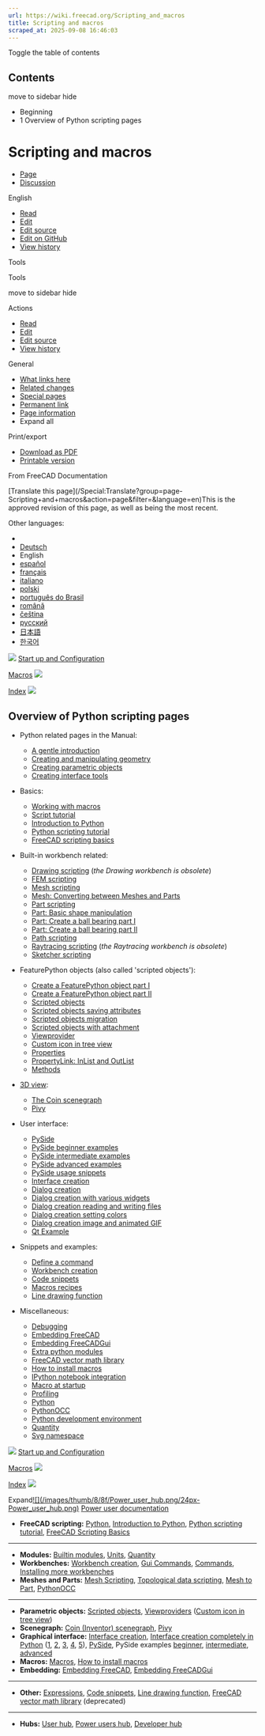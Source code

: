 ```yaml
---
url: https://wiki.freecad.org/Scripting_and_macros
title: Scripting and macros
scraped_at: 2025-09-08 16:46:03
---
```


Toggle the table of contents

## Contents

move to sidebar hide

  * Beginning
  * 1 Overview of Python scripting pages

# Scripting and macros

  * [Page](/Scripting_and_macros "View the content page \[ctrl-option-c\]")
  * [Discussion](/index.php?title=Talk:Scripting_and_macros&action=edit&redlink=1 "Discussion about the content page \(page does not exist\) \[ctrl-option-t\]")

English

  * [Read](/Scripting_and_macros)
  * [Edit](/index.php?title=Scripting_and_macros&veaction=edit "Edit this page \[ctrl-option-v\]")
  * [Edit source](/index.php?title=Scripting_and_macros&action=edit "Edit the source code of this page \[ctrl-option-e\]")
  * [Edit on GitHub](https://github.com/Reqrefusion/FreeCAD-Documentation-Project/blob/main/wiki/Scripting_and_macros.wikitext "Edit this page on GitHub")
  * [View history](/index.php?title=Scripting_and_macros&action=history "Past revisions of this page \[ctrl-option-h\]")

Tools

Tools

move to sidebar hide

Actions

  * [Read](/Scripting_and_macros)
  * [Edit](/index.php?title=Scripting_and_macros&veaction=edit "Edit this page \[ctrl-option-v\]")
  * [Edit source](/index.php?title=Scripting_and_macros&action=edit "Edit the source code of this page \[ctrl-option-e\]")
  * [View history](/index.php?title=Scripting_and_macros&action=history)

General

  * [What links here](/Special:WhatLinksHere/Scripting_and_macros "A list of all wiki pages that link here \[ctrl-option-j\]")
  * [Related changes](/Special:RecentChangesLinked/Scripting_and_macros "Recent changes in pages linked from this page \[ctrl-option-k\]")
  * [Special pages](/Special:SpecialPages "A list of all special pages \[ctrl-option-q\]")
  * [Permanent link](https://wiki.freecad.org/index.php?title=Scripting_and_macros&oldid=1078854 "Permanent link to this revision of this page")
  * [Page information](/index.php?title=Scripting_and_macros&action=info "More information about this page")
  * Expand all

Print/export

  * [Download as PDF](/index.php?title=Special:DownloadAsPdf&page=Scripting_and_macros&action=show-download-screen)
  * [Printable version](javascript:print\(\); "Printable version of this page \[ctrl-option-p\]")

From FreeCAD Documentation

[Translate this page](/Special:Translate?group=page-
Scripting+and+macros&action=page&filter=&language=en)This is the approved
revision of this page, as well as being the most recent.

Other languages:

  * [](/index.php?title=Special:Translate&group=page-Scripting+and+macros&language=&task=view "Start translation for this language")
  * [Deutsch](/Scripting_and_macros/de "Skripterstellung und Makros \(100% translated\)")
  * English
  * [español](/Scripting_and_macros/es "Programación y macros \(42% translated\)")
  * [français](/Scripting_and_macros/fr "Exemples de scripts et macros \(100% translated\)")
  * [italiano](/Scripting_and_macros/it "Script e macro \(100% translated\)")
  * [polski](/Scripting_and_macros/pl "Skrypty i makrodefinicje \(100% translated\)")
  * [português do Brasil](/Scripting_and_macros/pt-br "Script e macros \(17% translated\)")
  * [română](/Scripting_and_macros/ro "Exemple de programare Scripting \(0% translated\)")
  * [čeština](/Scripting_and_macros/cs "Příklady skriptování \(0% translated\)")
  * [русский](/Scripting_and_macros/ru "Cкрипты и макросы \(8% translated\)")
  * [日本語](/Scripting_and_macros/ja "スクリプトとマクロ \(8% translated\)")
  * [한국어](/Scripting_and_macros/ko "스크립팅과 매크로 \(25% translated\)")

![](/images/6/6f/Arrow-left.svg) [Start up and
Configuration](/Start_up_and_Configuration "Start up and Configuration")

[Macros](/Macros "Macros") ![](/images/a/af/Arrow-right.svg)

[Index](/Online_Help_Toc "Online Help Toc")
![](/images/7/76/Online_Help_Toc.svg)

## Overview of Python scripting pages

  * Python related pages in the Manual: 
    * [A gentle introduction](/Manual:A_gentle_introduction "Manual:A gentle introduction")
    * [Creating and manipulating geometry](/Manual:Creating_and_manipulating_geometry "Manual:Creating and manipulating geometry")
    * [Creating parametric objects](/Manual:Creating_parametric_objects "Manual:Creating parametric objects")
    * [Creating interface tools](/Manual:Creating_interface_tools "Manual:Creating interface tools")

  * Basics: 
    * [Working with macros](/Macros "Macros")
    * [Script tutorial](/Scripts "Scripts")
    * [Introduction to Python](/Introduction_to_Python "Introduction to Python")
    * [Python scripting tutorial](/Python_scripting_tutorial "Python scripting tutorial")
    * [FreeCAD scripting basics](/FreeCAD_Scripting_Basics "FreeCAD Scripting Basics")

  * Built-in workbench related: 
    * [Drawing scripting](/Drawing_API_example "Drawing API example") (_the Drawing workbench is obsolete_)
    * [FEM scripting](/FEM_Tutorial_Python "FEM Tutorial Python")
    * [Mesh scripting](/Mesh_Scripting "Mesh Scripting")
    * [Mesh: Converting between Meshes and Parts](/Mesh_to_Part "Mesh to Part")
    * [Part scripting](/Part_scripting "Part scripting")
    * [Part: Basic shape manipulation](/Topological_data_scripting "Topological data scripting")
    * [Part: Create a ball bearing part I](/Scripted_Parts:_Ball_Bearing_-_Part_1 "Scripted Parts: Ball Bearing - Part 1")
    * [Part: Create a ball bearing part II](/Scripted_Parts:_Ball_Bearing_-_Part_2 "Scripted Parts: Ball Bearing - Part 2")
    * [Path scripting](/Path_scripting "Path scripting")
    * [Raytracing scripting](/Raytracing_API_example "Raytracing API example") (_the Raytracing workbench is obsolete_)
    * [Sketcher scripting](/Sketcher_scripting "Sketcher scripting")

  * FeaturePython objects (also called 'scripted objects'): 
    * [Create a FeaturePython object part I](/Create_a_FeaturePython_object_part_I "Create a FeaturePython object part I")
    * [Create a FeaturePython object part II](/Create_a_FeaturePython_object_part_II "Create a FeaturePython object part II")
    * [Scripted objects](/Scripted_objects "Scripted objects")
    * [Scripted objects saving attributes](/Scripted_objects_saving_attributes "Scripted objects saving attributes")
    * [Scripted objects migration](/Scripted_objects_migration "Scripted objects migration")
    * [Scripted objects with attachment](/Scripted_objects_with_attachment "Scripted objects with attachment")
    * [Viewprovider](/Viewprovider "Viewprovider")
    * [Custom icon in tree view](/Custom_icon_in_tree_view "Custom icon in tree view")
    * [Properties](/Property "Property")
    * [PropertyLink: InList and OutList](/PropertyLink:_InList_and_OutList "PropertyLink: InList and OutList")
    * [Methods](/FeaturePython_methods "FeaturePython methods")

  * [3D view](/3D_view "3D view"): 
    * [The Coin scenegraph](/Scenegraph "Scenegraph")
    * [Pivy](/Pivy "Pivy")

  * User interface: 
    * [PySide](/PySide "PySide")
    * [PySide beginner examples](/PySide_Beginner_Examples "PySide Beginner Examples")
    * [PySide intermediate examples](/PySide_Intermediate_Examples "PySide Intermediate Examples")
    * [PySide advanced examples](/PySide_Advanced_Examples "PySide Advanced Examples")
    * [PySide usage snippets](/PySide_usage_snippets "PySide usage snippets")
    * [Interface creation](/Interface_creation "Interface creation")
    * [Dialog creation](/Dialog_creation "Dialog creation")
    * [Dialog creation with various widgets](/Dialog_creation_with_various_widgets "Dialog creation with various widgets")
    * [Dialog creation reading and writing files](/Dialog_creation_reading_and_writing_files "Dialog creation reading and writing files")
    * [Dialog creation setting colors](/Dialog_creation_setting_colors "Dialog creation setting colors")
    * [Dialog creation image and animated GIF](/Dialog_creation_image_and_animated_GIF "Dialog creation image and animated GIF")
    * [Qt Example](/Qt_Example "Qt Example")

  * Snippets and examples: 
    * [Define a command](/Command "Command")
    * [Workbench creation](/Workbench_creation "Workbench creation")
    * [Code snippets](/Code_snippets "Code snippets")
    * [Macros recipes](/Macros_recipes "Macros recipes")
    * [Line drawing function](/Line_drawing_function "Line drawing function")

  * Miscellaneous: 
    * [Debugging](/Debugging "Debugging")
    * [Embedding FreeCAD](/Embedding_FreeCAD "Embedding FreeCAD")
    * [Embedding FreeCADGui](/Embedding_FreeCADGui "Embedding FreeCADGui")
    * [Extra python modules](/Extra_python_modules "Extra python modules")
    * [FreeCAD vector math library](/FreeCAD_vector_math_library "FreeCAD vector math library")
    * [How to install macros](/How_to_install_macros "How to install macros")
    * [IPython notebook integration](/IPython_notebook_integration "IPython notebook integration")
    * [Macro at startup](/Macro_at_Startup "Macro at Startup")
    * [Profiling](/Profiling "Profiling")
    * [Python](/Python "Python")
    * [PythonOCC](/PythonOCC "PythonOCC")
    * [Python development environment](/Python_Development_Environment "Python Development Environment")
    * [Quantity](/Quantity "Quantity")
    * [Svg namespace](/Svg_Namespace "Svg Namespace")

  

![](/images/6/6f/Arrow-left.svg) [Start up and
Configuration](/Start_up_and_Configuration "Start up and Configuration")

[Macros](/Macros "Macros") ![](/images/a/af/Arrow-right.svg)

[Index](/Online_Help_Toc "Online Help Toc")
![](/images/7/76/Online_Help_Toc.svg)

Expand[![](/images/thumb/8/8f/Power_user_hub.png/24px-
Power_user_hub.png)](/index.php?title=File:Power_user_hub.png&filetimestamp=20200511213015&)
[Power user documentation](/Power_users_hub "Power users hub")

  * **FreeCAD scripting:** [Python](/Python "Python"), [Introduction to Python](/Introduction_to_Python "Introduction to Python"), [Python scripting tutorial](/Python_scripting_tutorial "Python scripting tutorial"), [FreeCAD Scripting Basics](/FreeCAD_Scripting_Basics "FreeCAD Scripting Basics")

* * *

  * **Modules:** [Builtin modules](/Builtin_modules "Builtin modules"), [Units](/Units "Units"), [Quantity](/Quantity "Quantity")
  * **Workbenches:** [Workbench creation](/Workbench_creation "Workbench creation"), [Gui Commands](/Gui_Command "Gui Command"), [Commands](/Command "Command"), [Installing more workbenches](/Installing_more_workbenches "Installing more workbenches")
  * **Meshes and Parts:** [Mesh Scripting](/Mesh_Scripting "Mesh Scripting"), [Topological data scripting](/Topological_data_scripting "Topological data scripting"), [Mesh to Part](/Mesh_to_Part "Mesh to Part"), [PythonOCC](/PythonOCC "PythonOCC")

* * *

  * **Parametric objects:** [Scripted objects](/Scripted_objects "Scripted objects"), [Viewproviders](/Viewprovider "Viewprovider") ([Custom icon in tree view](/Custom_icon_in_tree_view "Custom icon in tree view"))
  * **Scenegraph:** [Coin (Inventor) scenegraph](/Scenegraph "Scenegraph"), [Pivy](/Pivy "Pivy")
  * **Graphical interface:** [Interface creation](/Interface_creation "Interface creation"), [Interface creation completely in Python](/Dialog_creation "Dialog creation") ([1](/Dialog_creation_with_various_widgets "Dialog creation with various widgets"), [2](/Dialog_creation_reading_and_writing_files "Dialog creation reading and writing files"), [3](/Dialog_creation_setting_colors "Dialog creation setting colors"), [4](/Dialog_creation_image_and_animated_GIF "Dialog creation image and animated GIF"), [5](/PySide_usage_snippets "PySide usage snippets")), [PySide](/PySide "PySide"), PySide examples [beginner](/PySide_Beginner_Examples "PySide Beginner Examples"), [intermediate](/PySide_Intermediate_Examples "PySide Intermediate Examples"), [advanced](/PySide_Advanced_Examples "PySide Advanced Examples")
  * **Macros:** [Macros](/Macros "Macros"), [How to install macros](/How_to_install_macros "How to install macros")
  * **Embedding:** [Embedding FreeCAD](/Embedding_FreeCAD "Embedding FreeCAD"), [Embedding FreeCADGui](/Embedding_FreeCADGui "Embedding FreeCADGui")

* * *

  * **Other:** [Expressions](/Expressions "Expressions"), [Code snippets](/Code_snippets "Code snippets"), [Line drawing function](/Line_drawing_function "Line drawing function"), [FreeCAD vector math library](/FreeCAD_vector_math_library "FreeCAD vector math library") (deprecated)

* * *

  * **Hubs:** [User hub](/User_hub "User hub"), [Power users hub](/Power_users_hub "Power users hub"), [Developer hub](/Developer_hub "Developer hub")

